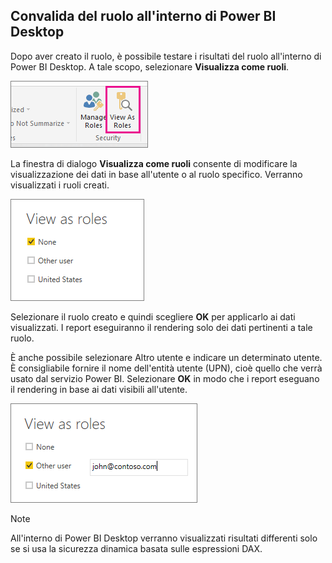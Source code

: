 ## <a name="validating-the-role-within-power-bi-desktop"></a>Convalida del ruolo all'interno di Power BI Desktop
Dopo aver creato il ruolo, è possibile testare i risultati del ruolo all'interno di Power BI Desktop. A tale scopo, selezionare **Visualizza come ruoli**.

![](./media/rls-desktop-view-as-roles/powerbi-desktop-rls-view-as-roles.png)

La finestra di dialogo **Visualizza come ruoli** consente di modificare la visualizzazione dei dati in base all'utente o al ruolo specifico. Verranno visualizzati i ruoli creati.

![](./media/rls-desktop-view-as-roles/powerbi-desktop-rls-view-as-roles-dialog.png)

Selezionare il ruolo creato e quindi scegliere **OK** per applicarlo ai dati visualizzati. I report eseguiranno il rendering solo dei dati pertinenti a tale ruolo.

È anche possibile selezionare Altro utente e indicare un determinato utente. È consigliabile fornire il nome dell'entità utente (UPN), cioè quello che verrà usato dal servizio Power BI. Selezionare **OK** in modo che i report eseguano il rendering in base ai dati visibili all'utente. 

![](./media/rls-desktop-view-as-roles/powerbi-desktop-rls-other-user.png)

> [!NOTE]
> All'interno di Power BI Desktop verranno visualizzati risultati differenti solo se si usa la sicurezza dinamica basata sulle espressioni DAX.
> 
> 

